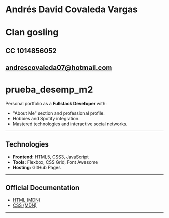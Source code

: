 
# Andrés David Covaleda Vargas
# Clan gosling
## CC 1014856052
## andrescovaleda07@hotmail.com
# prueba_desemp_m2
Personal portfolio as a **Fullstack Developer** with:
- "About Me" section and professional profile.
- Hobbies and Spotify integration.
- Mastered technologies and interactive social networks.

---

## Technologies
- **Frontend:** HTML5, CSS3, JavaScript
- **Tools:** Flexbox, CSS Grid, Font Awesome
- **Hosting:** GitHub Pages

---

## Official Documentation  
- [HTML (MDN)](https://developer.mozilla.org/en-US/docs/Web/HTML)  
- [CSS (MDN)](https://developer.mozilla.org/en-US/docs/Web/CSS)  

---

